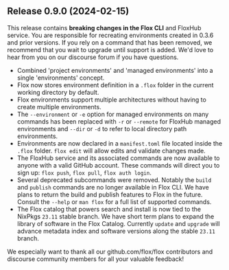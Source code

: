 ## Release 0.9.0 (2024-02-15)

This release contains **breaking changes in the Flox CLI** and FloxHub service. You are responsible for recreating environments created in 0.3.6 and prior versions. If you rely on a command that has been removed, we recommend that you wait to upgrade until support is added. We'd love to hear from you on our discourse forum if you have questions.

 - Combined 'project environments' and 'managed environments' into a single 'environments' concept.
 - Flox now stores environment definition in a `.flox` folder in the current working directory by default.
 - Flox environments support multiple architectures without having to create multiple environments. 
 - The `--environment` or `-e` option for managed environments on many commands has been replaced with `-r` or `--remote` for FloxHub managed environments and `--dir` or `-d` to refer to local directory path environments.
 - Environments are now declared in a `manifest.toml` file located inside the `.flox` folder. `flox edit` will allow edits and validate changes made.
 - The FloxHub service and its associated commands are now available to anyone with a valid GitHub account. These commands will direct you to sign up: `flox push`, `flox pull`, `flox auth login`.
 - Several deprecated subcommands were removed. Notably the `build` and `publish` commands are no longer available in Flox CLI. We have plans to return the build and publish features to Flox in the future. Consult the `--help` or `man flox` for a full list of supported commands.
 - The Flox catalog that powers search and install is now tied to the NixPkgs `23.11` stable branch. We have short term plans to expand the library of software in the Flox Catalog. Currently `update` and `upgrade` will advance metadata index and software versions along the stable `23.11` branch.

We especially want to thank all our github.com/flox/flox contributors and
discourse community members for all your valuable feedback!
